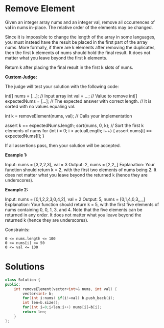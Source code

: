 # Remove Element

Given an integer array nums and an integer val, remove all occurrences of val in nums in-place. The relative order of the elements may be changed.

Since it is impossible to change the length of the array in some languages, you must instead have the result be placed in the first part of the array nums. More formally, if there are k elements after removing the duplicates, then the first k elements of nums should hold the final result. It does not matter what you leave beyond the first k elements.

Return k after placing the final result in the first k slots of nums.

**Custom Judge:**

The judge will test your solution with the following code:

int[] nums = [...]; // Input array
int val = ...; // Value to remove
int[] expectedNums = [...]; // The expected answer with correct length.
                            // It is sorted with no values equaling val.

int k = removeElement(nums, val); // Calls your implementation

assert k == expectedNums.length;
sort(nums, 0, k); // Sort the first k elements of nums
for (int i = 0; i < actualLength; i++) {
    assert nums[i] == expectedNums[i];
}

If all assertions pass, then your solution will be accepted.

 

**Example 1:**

Input: nums = [3,2,2,3], val = 3
Output: 2, nums = [2,2,_,_]
Explanation: Your function should return k = 2, with the first two elements of nums being 2.
It does not matter what you leave beyond the returned k (hence they are underscores).

**Example 2:**

Input: nums = [0,1,2,2,3,0,4,2], val = 2
Output: 5, nums = [0,1,4,0,3,_,_,_]
Explanation: Your function should return k = 5, with the first five elements of nums containing 0, 0, 1, 3, and 4.
Note that the five elements can be returned in any order.
It does not matter what you leave beyond the returned k (hence they are underscores).

 

Constraints:

    0 <= nums.length <= 100
    0 <= nums[i] <= 50
    0 <= val <= 100

# Solutions
```cpp
class Solution {
public:
    int removeElement(vector<int>& nums, int val) {
        vector<int> b;
        for(int i:nums) if(i!=val) b.push_back(i);
        int len=b.size();
        for(int i=0;i<len;i++) nums[i]=b[i];
        return len;
    }
};
```